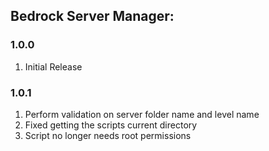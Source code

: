 
## Bedrock Server Manager:

### 1.0.0
1. Initial Release

### 1.0.1
1. Perform validation on server folder name and level name
2. Fixed getting the scripts current directory
3. Script no longer needs root permissions